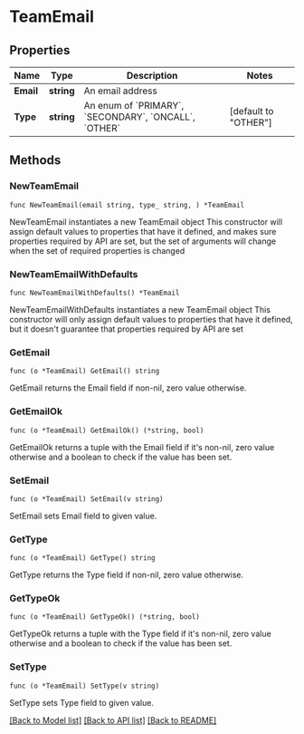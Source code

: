 # TeamEmail

## Properties

Name | Type | Description | Notes
------------ | ------------- | ------------- | -------------
**Email** | **string** | An email address | 
**Type** | **string** | An enum of &#x60;PRIMARY&#x60;, &#x60;SECONDARY&#x60;, &#x60;ONCALL&#x60;, &#x60;OTHER&#x60; | [default to "OTHER"]

## Methods

### NewTeamEmail

`func NewTeamEmail(email string, type_ string, ) *TeamEmail`

NewTeamEmail instantiates a new TeamEmail object
This constructor will assign default values to properties that have it defined,
and makes sure properties required by API are set, but the set of arguments
will change when the set of required properties is changed

### NewTeamEmailWithDefaults

`func NewTeamEmailWithDefaults() *TeamEmail`

NewTeamEmailWithDefaults instantiates a new TeamEmail object
This constructor will only assign default values to properties that have it defined,
but it doesn't guarantee that properties required by API are set

### GetEmail

`func (o *TeamEmail) GetEmail() string`

GetEmail returns the Email field if non-nil, zero value otherwise.

### GetEmailOk

`func (o *TeamEmail) GetEmailOk() (*string, bool)`

GetEmailOk returns a tuple with the Email field if it's non-nil, zero value otherwise
and a boolean to check if the value has been set.

### SetEmail

`func (o *TeamEmail) SetEmail(v string)`

SetEmail sets Email field to given value.


### GetType

`func (o *TeamEmail) GetType() string`

GetType returns the Type field if non-nil, zero value otherwise.

### GetTypeOk

`func (o *TeamEmail) GetTypeOk() (*string, bool)`

GetTypeOk returns a tuple with the Type field if it's non-nil, zero value otherwise
and a boolean to check if the value has been set.

### SetType

`func (o *TeamEmail) SetType(v string)`

SetType sets Type field to given value.



[[Back to Model list]](../README.md#documentation-for-models) [[Back to API list]](../README.md#documentation-for-api-endpoints) [[Back to README]](../README.md)


